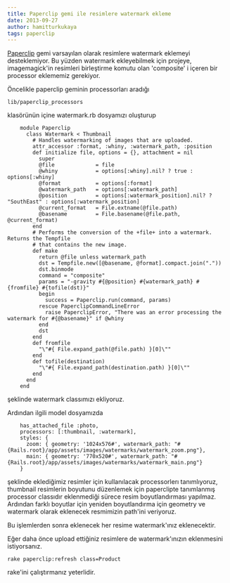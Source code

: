 ```yaml
---
title: Paperclip gemi ile resimlere watermark ekleme
date: 2013-09-27
author: hamitturkukaya
tags: paperclip
---
```


[Paperclip][1] gemi varsayılan olarak resimlere watermark eklemeyi desteklemiyor. Bu yüzden watermark ekleyebilmek için projeye, imagemagick'in resimleri birleştirme komutu olan 'composite' i içeren bir processor eklememiz gerekiyor.

<!--more-->

Öncelikle paperclip geminin processorları aradığı

```
lib/paperclip_processors
```


klasörünün içine watermark.rb dosyamızı oluşturup

```
    module Paperclip
      class Watermark < Thumbnail
        # Handles watermarking of images that are uploaded.
        attr_accessor :format, :whiny, :watermark_path, :position
        def initialize file, options = {}, attachment = nil
          super
          @file             = file
          @whiny            = options[:whiny].nil? ? true : options[:whiny]
          @format           = options[:format]
          @watermark_path   = options[:watermark_path]
          @position         = options[:watermark_position].nil? ? "SouthEast" : options[:watermark_position]
          @current_format   = File.extname(@file.path)
          @basename         = File.basename(@file.path, @current_format)
        end
        # Performs the conversion of the +file+ into a watermark. Returns the Tempfile
        # that contains the new image.
        def make
          return @file unless watermark_path
          dst = Tempfile.new([@basename, @format].compact.join("."))
          dst.binmode
          command = "composite"
          params = "-gravity #{@position} #{watermark_path} #{fromfile} #{tofile(dst)}"
          begin
            success = Paperclip.run(command, params)
          rescue PaperclipCommandLineError
            raise PaperclipError, "There was an error processing the watermark for #{@basename}" if @whiny
          end
          dst
        end
        def fromfile
          "\"#{ File.expand_path(@file.path) }[0]\""
        end
        def tofile(destination)
          "\"#{ File.expand_path(destination.path) }[0]\""
        end
      end
    end
```


şeklinde watermark classımızı ekliyoruz.

Ardından ilgili model dosyamızda

```
    has_attached_file :photo,
    processors: [:thumbnail, :watermark],
    styles: {
      zoom: { geometry: '1024x576#', watermark_path: "#{Rails.root}/app/assets/images/watermarks/watermark_zoom.png"},
      main: { geometry: '770x520#', watermark_path: "#{Rails.root}/app/assets/images/watermarks/watermark_main.png"}
    }
```

şeklinde eklediğimiz resimler için kullanılacak processorlerı tanımlıyoruz, thumbnail resimlerin boyutunu düzenlemek için paperclipte tanımlanmış processor classıdır eklenmediği sürece resim boyutlandırması yapılmaz. Ardından farklı boyutlar için yeniden boyutlandırma için geometry ve watermark olarak eklenecek resmimizin path'ini veriyoruz.

Bu işlemlerden sonra eklenecek her resime watermark'ınız eklenecektir.

Eğer daha önce upload ettiğiniz resimlere de watermark'ınızın eklenmesini istiyorsanız.

```
rake paperclip:refresh class=Product
```


rake'ini çalıştırmanız yeterlidir.

 [1]: https://github.com/thoughtbot/paperclip
